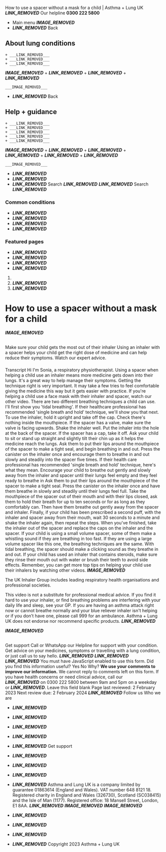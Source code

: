 
How to use a spacer without a mask for a child | Asthma + Lung UK
 ___LINK_REMOVED___
 Our helpline **0300 222 5800**
* Main menu
___IMAGE_REMOVED___
* ___LINK_REMOVED___
 Back
 
## About lung conditions
	+ ___LINK_REMOVED___
	+ ___LINK_REMOVED___
	+ ___LINK_REMOVED___
___IMAGE_REMOVED___
	+ ___LINK_REMOVED___
	+ ___LINK_REMOVED___
	+ ___LINK_REMOVED___
	
	
	___IMAGE_REMOVED___
* ___LINK_REMOVED___
 Back
 
## Help + guidance
	+ ___LINK_REMOVED___
	+ ___LINK_REMOVED___
	+ ___LINK_REMOVED___
	+ ___LINK_REMOVED___
	+ ___LINK_REMOVED___
___IMAGE_REMOVED___
	+ ___LINK_REMOVED___
	+ ___LINK_REMOVED___
	+ ___LINK_REMOVED___
	+ ___LINK_REMOVED___
	+ ___LINK_REMOVED___
	
	
	___IMAGE_REMOVED___
* ___LINK_REMOVED___
* ___LINK_REMOVED___
* ___LINK_REMOVED___
Search
___LINK_REMOVED___ 
 ___LINK_REMOVED___
Search
___LINK_REMOVED___
### Common conditions
* ___LINK_REMOVED___
* ___LINK_REMOVED___
* ___LINK_REMOVED___
* ___LINK_REMOVED___
### Featured pages
* ___LINK_REMOVED___
* ___LINK_REMOVED___
* ___LINK_REMOVED___
* ___LINK_REMOVED___
1. 
3. ___LINK_REMOVED___
5. ___LINK_REMOVED___
# How to use a spacer without a mask for a child
___IMAGE_REMOVED___
## 
 Make sure your child gets the most out of their inhaler
Using an inhaler with a spacer helps your child get the right dose of medicine and can help reduce their symptoms. Watch our expert advice.
 
### 
 Transcript
Hi I'm Sonia, a respiratory physiotherapist. Using a spacer when helping a child use an inhaler means more medicine gets down into their lungs. It's a great way to help manage their symptoms. Getting the technique right is very important. It may take a few tries to feel comfortable giving the medicine this way but it gets easier with practice. If you're helping a child use a face mask with their inhaler and spacer, watch our other video. There are two different breathing techniques a child can use. I'll first show you 'tidal breathing'. If their healthcare professional has recommended 'single breath and hold' technique, we'll show you that next. To use the inhaler, hold it upright and take off the cap. Check there's nothing inside the mouthpiece. If the spacer has a valve, make sure the valve is facing upwards. Shake the inhaler well. Put the inhaler into the hole at the back of the spacer. If the spacer has a cap, take it off. Ask your child to sit or stand up straight and slightly tilt their chin up as it helps the medicine reach the lungs. Ask them to put their lips around the mouthpiece of the spacer to make a tight seal, and begin breathing in and out. Press the canister on the inhaler once and encourage them to breathe in and out slowly and steadily into the spacer five times. If their health care professional has recommended 'single breath and hold' technique, here's what they mean. Encourage your child to breathe out gently and slowly away from the inhaler and spacer until their lungs feel empty and they feel ready to breathe in Ask them to put their lips around the mouthpiece of the spacer to make a tight seal. Press the canister on the inhaler once and have them breathe in slowly and steadily until their lungs feel full. Take the mouthpiece of the spacer out of their mouth and with their lips closed, ask them to hold their breath for up to ten seconds or for as long as they comfortably can. Then have them breathe out gently away from the spacer and inhaler. Finally, if your child has been prescribed a second puff, with the inhaler and spacer away from their mouth, wait 30 seconds to a minute and shake the inhaler again, then repeat the steps. When you've finished, take the inhaler out of the spacer and replace the caps on the inhaler and the spacer. If your child is using a small volume spacer, some of them make a whistling sound if they are breathing in too fast. If they are using a large volume spacer like this one, the breathing techniques are the same. With tidal breathing, the spacer should make a clicking sound as they breathe in and out. If your child has used an inhaler that contains steroids, make sure they rinse their mouth out with water or brush their teeth to avoid side effects. Remember, you can get more top tips on helping your child use their inhalers by watching other videos.
___IMAGE_REMOVED___
 
 The UK Inhaler Group includes leading respiratory health organisations and professional societies.
 
 
This video is not a substitute for professional medical advice. If you find it hard to use your inhaler, or find breathing problems are interfering with your daily life and sleep, see your GP. If you are having an asthma attack right now or cannot breathe normally and your blue reliever inhaler isn't helping or if you don’t have one, please call 999 for an ambulance. Asthma + Lung UK does not endorse nor recommend specific products. ___LINK_REMOVED___
 
___IMAGE_REMOVED___
## 
 Get support
Call or WhatsApp our Helpline for support with your condition. Get advice on your medicines, symptoms or travelling with a lung condition, or just call us to say hello.
___LINK_REMOVED___
___LINK_REMOVED___
___LINK_REMOVED___
You must have JavaScript enabled to use this form.
Did you find this information useful?
Yes
No
Why?
**We use your comments to improve our information.** We cannot reply to comments left on this form. If you have health concerns or need clinical advice, call our ___LINK_REMOVED___ on 0300 222 5800 between 9am and 5pm on a weekday or ___LINK_REMOVED___.
Leave this field blank
Page last reviewed: 
2 February 2023
Next review due: 
2 February 2024
 ___LINK_REMOVED___
Follow us
 Who we are
 
* ___LINK_REMOVED___
* ___LINK_REMOVED___
* ___LINK_REMOVED___
* ___LINK_REMOVED___
* ___LINK_REMOVED___
 Get support
 
* ___LINK_REMOVED___
* ___LINK_REMOVED___
* ___LINK_REMOVED___
* ___LINK_REMOVED___
Asthma and Lung UK is a company limited by guarantee 01863614 (England and Wales). VAT number 648 8121 18.
Registered charity in England and Wales (326730), Scotland (SC038415) and the Isle of Man (1177). Registered office: 18 Mansell Street, London, E1 8AA.
___LINK_REMOVED___
___IMAGE_REMOVED___
___IMAGE_REMOVED___
* ___LINK_REMOVED___
* ___LINK_REMOVED___
* ___LINK_REMOVED___
* ___LINK_REMOVED___
 Copyright 2023 Asthma + Lung UK
 
